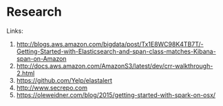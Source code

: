 Research
========

Links:

1. http://blogs.aws.amazon.com/bigdata/post/Tx1E8WC98K4TB7T/-Getting-Started-with-Elasticsearch-and-span-class-matches-Kibana-span-on-Amazon
2. http://docs.aws.amazon.com/AmazonS3/latest/dev/crr-walkthrough-2.html
3. https://github.com/Yelp/elastalert
4. http://www.secrepo.com
5. https://oleweidner.com/blog/2015/getting-started-with-spark-on-osx/


